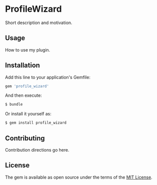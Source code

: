 # ProfileWizard
Short description and motivation.

## Usage
How to use my plugin.

## Installation
Add this line to your application's Gemfile:

```ruby
gem 'profile_wizard'
```

And then execute:
```bash
$ bundle
```

Or install it yourself as:
```bash
$ gem install profile_wizard
```

## Contributing
Contribution directions go here.

## License
The gem is available as open source under the terms of the [MIT License](https://opensource.org/licenses/MIT).
